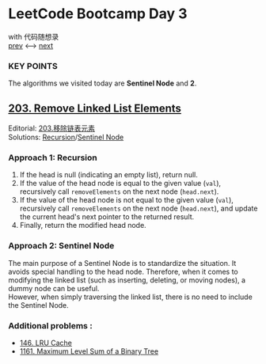 # LeetCode Bootcamp Day 3  
 with 代码随想录  
  [prev](./Day2.md) <--> [next](./Day4.md)

<!-- ### 对自己的话   -->
 >

### KEY POINTS

The  algorithms we visited today are **Sentinel Node** and **2**.


## [203. Remove Linked List Elements](https://leetcode.com/problems/remove-linked-list-elements/)  
Editorial: [203.移除链表元素](https://programmercarl.com/0203.%E7%A7%BB%E9%99%A4%E9%93%BE%E8%A1%A8%E5%85%83%E7%B4%A0.html#%E5%85%B6%E4%BB%96%E8%AF%AD%E8%A8%80%E7%89%88%E6%9C%AC)  
Solutions: [Recursion](./203_1.java)/[Sentinel Node](./203_2.java)

> 


### Approach 1: Recursion
1. If the head is null (indicating an empty list), return null.
2. If the value of the head node is equal to the given value (`val`), recursively call `removeElements` on the next node (`head.next`).
3. If the value of the head node is not equal to the given value (`val`), recursively call `removeElements` on the next node (`head.next`), and update the current head's next pointer to the returned result.
4. Finally, return the modified head node.

### Approach 2: Sentinel Node
The main purpose of a Sentinel Node is to standardize the situation. It avoids special handling to the head node. Therefore, when it comes to modifying the linked list (such as inserting, deleting, or moving nodes), a dummy node can be useful.  
However, when simply traversing the linked list, there is no need to include the Sentinel Node.

<!-- ### Additional Notes: -->


### Additional problems :   
- [146. LRU Cache](https://leetcode.com/problems/lru-cache/description/)
- [1161. Maximum Level Sum of a Binary Tree](https://leetcode.com/problems/maximum-level-sum-of-a-binary-tree)

